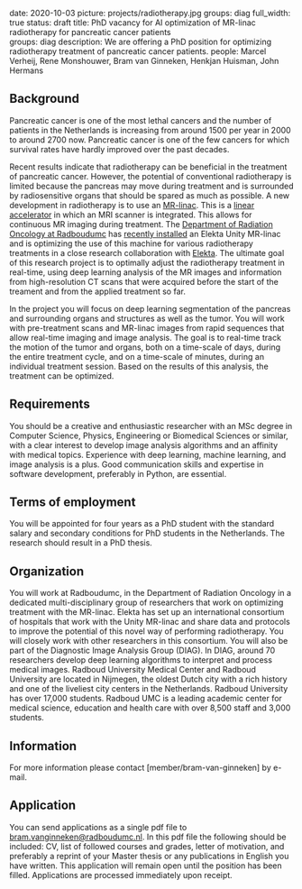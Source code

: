 date: 2020-10-03
picture: projects/radiotherapy.jpg
groups: diag
full_width: true
status: draft
title: PhD vacancy for AI optimization of MR-linac radiotherapy for pancreatic cancer patients  
groups: diag
description: We are offering a PhD position for optimizing radiotherapy treatment of pancreatic cancer patients.
people: Marcel Verheij, Rene Monshouwer, Bram van Ginneken, Henkjan Huisman, John Hermans

## Background
Pancreatic cancer is one of the most lethal cancers and the number of patients in the Netherlands is increasing from around 1500 per year in 2000 to around 2700 now. Pancreatic cancer is one of the few cancers for which survival rates have hardly improved over the past decades.

Recent results indicate that radiotherapy can be beneficial in the treatment of pancreatic cancer. However, the potential of conventional radiotherapy is limited because the pancreas may move during treatment and is surrounded by radiosensitive organs that should be spared as much as possible. A new development in radiotherapy is to use an [MR-linac](https://www.elekta.com/radiotherapy/treatment-delivery-systems/unity/). This is a [linear accelerator](https://en.wikipedia.org/wiki/External_beam_radiotherapy) in which an MRI scanner is integrated. This allows for continuous MR imaging during treatment. The [Department of Radiation Oncology at Radboudumc](https://www.radboudumc.nl/en/research/departments/radiation-oncology) has [recently installed](https://www.radboudumc.nl/nieuws/2020/installatie-van-de-mrlinac-in-het-radboudumc-begonnen) an Elekta Unity MR-linac and is optimizing the use of this machine for various radiotherapy treatments in a close research collaboration with [Elekta](https://www.elekta.com/). The ultimate goal of this research project is to optimally adjust the radiotherapy treatment in real-time, using deep learning analysis of the MR images and information from high-resolution CT scans that were acquired before the start of the treament and from the applied treatment so far. 

In the project you will focus on deep learning segmentation of the pancreas and surrounding organs and structures as well as the tumor. You will work with pre-treatment scans and MR-linac images from rapid sequences that allow real-time imaging and image analysis. The goal is to real-time track the motion of the tumor and organs, both on a time-scale of days, during the entire treatment cycle, and on a time-scale of minutes, during an individual treatment session. Based on the results of this analysis, the treatment can be optimized.

## Requirements
You should be a creative and enthusiastic researcher with an MSc degree in Computer Science, Physics, Engineering or Biomedical Sciences or similar, with a clear interest to develop image analysis algorithms and an affinity with medical topics. Experience with deep learning, machine learning, and image analysis is a plus. Good communication skills and expertise in software development, preferably in Python, are essential.

## Terms of employment
You will be appointed for four years as a PhD student with the standard salary and secondary conditions for PhD students in the Netherlands. The research should result in a PhD thesis.

## Organization
You will work at Radboudumc, in the Department of Radiation Oncology in a dedicated multi-disciplinary group of researchers that work on optimizing treatment with the MR-linac. Elekta has set up an international consortium of hospitals that work with the Unity MR-linac and share data and protocols to improve the potential of this novel way of performing radiotherapy. You will closely work with other researchers in this consortium. You will also be part of the Diagnostic Image Analysis Group (DIAG). In DIAG, around 70 researchers develop deep learning algorithms to interpret and process medical images. Radboud University Medical Center and Radboud University are located in Nijmegen, the oldest Dutch city with a rich history and one of the liveliest city centers in the Netherlands. Radboud University has over 17,000 students. Radboud UMC is a leading academic center for medical science, education and health care with over 8,500 staff and 3,000 students.

## Information
For more information please contact [member/bram-van-ginneken] by e-mail.

## Application
You can send applications as a single pdf file to bram.vanginneken@radboudumc.nl. In this pdf file the following should be included: CV, list of followed courses and grades, letter of motivation, and preferably a reprint of your Master thesis or any publications in English you have written. This application will remain open until the position has been filled. Applications are processed immediately upon receipt.
